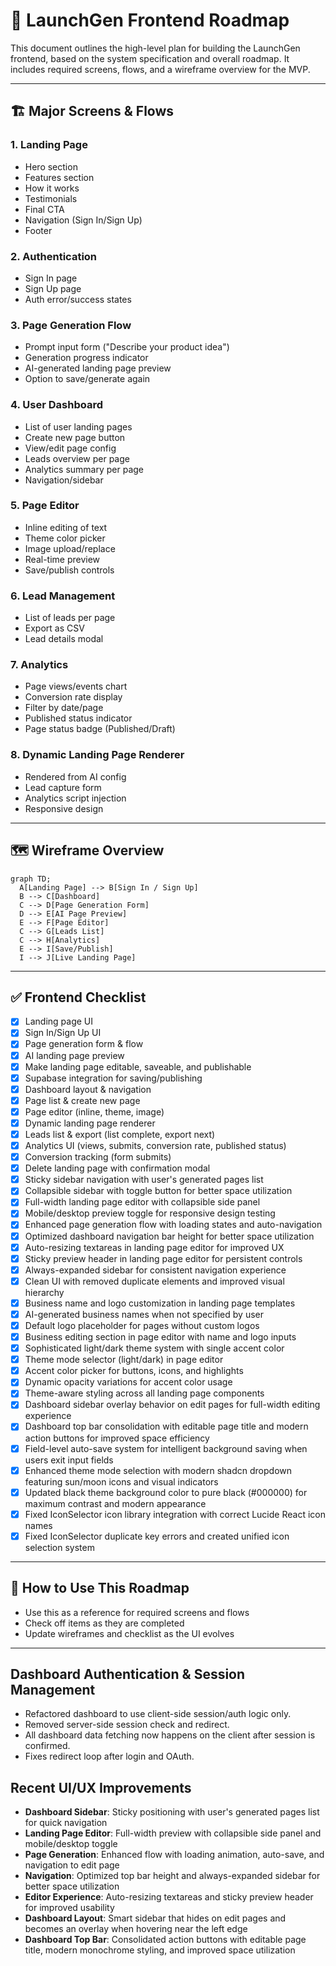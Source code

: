 # 🎨 LaunchGen Frontend Roadmap

This document outlines the high-level plan for building the LaunchGen frontend, based on the system specification and overall roadmap. It includes required screens, flows, and a wireframe overview for the MVP.

---

## 🏗️ Major Screens & Flows

### 1. Landing Page
- Hero section
- Features section
- How it works
- Testimonials
- Final CTA
- Navigation (Sign In/Sign Up)
- Footer

### 2. Authentication
- Sign In page
- Sign Up page
- Auth error/success states

### 3. Page Generation Flow
- Prompt input form ("Describe your product idea")
- Generation progress indicator
- AI-generated landing page preview
- Option to save/generate again

### 4. User Dashboard
- List of user landing pages
- Create new page button
- View/edit page config
- Leads overview per page
- Analytics summary per page
- Navigation/sidebar

### 5. Page Editor
- Inline editing of text
- Theme color picker
- Image upload/replace
- Real-time preview
- Save/publish controls

### 6. Lead Management
- List of leads per page
- Export as CSV
- Lead details modal

### 7. Analytics
- Page views/events chart
- Conversion rate display
- Filter by date/page
- Published status indicator
- Page status badge (Published/Draft)

### 8. Dynamic Landing Page Renderer
- Rendered from AI config
- Lead capture form
- Analytics script injection
- Responsive design

---

## 🗺️ Wireframe Overview

```mermaid
graph TD;
  A[Landing Page] --> B[Sign In / Sign Up]
  B --> C[Dashboard]
  C --> D[Page Generation Form]
  D --> E[AI Page Preview]
  E --> F[Page Editor]
  C --> G[Leads List]
  C --> H[Analytics]
  E --> I[Save/Publish]
  I --> J[Live Landing Page]
```

---

## ✅ Frontend Checklist

- [x] Landing page UI
- [x] Sign In/Sign Up UI
- [x] Page generation form & flow
- [x] AI landing page preview
- [x] Make landing page editable, saveable, and publishable
- [x] Supabase integration for saving/publishing
- [x] Dashboard layout & navigation
- [x] Page list & create new page
- [x] Page editor (inline, theme, image)
- [x] Dynamic landing page renderer
- [x] Leads list & export (list complete, export next)
- [x] Analytics UI (views, submits, conversion rate, published status)
- [x] Conversion tracking (form submits)
- [x] Delete landing page with confirmation modal
- [x] Sticky sidebar navigation with user's generated pages list
- [x] Collapsible sidebar with toggle button for better space utilization
- [x] Full-width landing page editor with collapsible side panel
- [x] Mobile/desktop preview toggle for responsive design testing
- [x] Enhanced page generation flow with loading states and auto-navigation
- [x] Optimized dashboard navigation bar height for better space utilization
- [x] Auto-resizing textareas in landing page editor for improved UX
- [x] Sticky preview header in landing page editor for persistent controls
- [x] Always-expanded sidebar for consistent navigation experience
- [x] Clean UI with removed duplicate elements and improved visual hierarchy
- [x] Business name and logo customization in landing page templates
- [x] AI-generated business names when not specified by user
- [x] Default logo placeholder for pages without custom logos
- [x] Business editing section in page editor with name and logo inputs
- [x] Sophisticated light/dark theme system with single accent color
- [x] Theme mode selector (light/dark) in page editor
- [x] Accent color picker for buttons, icons, and highlights
- [x] Dynamic opacity variations for accent color usage
- [x] Theme-aware styling across all landing page components
- [x] Dashboard sidebar overlay behavior on edit pages for full-width editing experience
- [x] Dashboard top bar consolidation with editable page title and modern action buttons for improved space efficiency
- [x] Field-level auto-save system for intelligent background saving when users exit input fields
- [x] Enhanced theme mode selection with modern shadcn dropdown featuring sun/moon icons and visual indicators
- [x] Updated black theme background color to pure black (#000000) for maximum contrast and modern appearance
- [x] Fixed IconSelector icon library integration with correct Lucide React icon names
- [x] Fixed IconSelector duplicate key errors and created unified icon selection system

---

## 🔄 How to Use This Roadmap
- Use this as a reference for required screens and flows
- Check off items as they are completed
- Update wireframes and checklist as the UI evolves

---

## Dashboard Authentication & Session Management
- Refactored dashboard to use client-side session/auth logic only.
- Removed server-side session check and redirect.
- All dashboard data fetching now happens on the client after session is confirmed.
- Fixes redirect loop after login and OAuth. 

## Recent UI/UX Improvements
- **Dashboard Sidebar**: Sticky positioning with user's generated pages list for quick navigation
- **Landing Page Editor**: Full-width preview with collapsible side panel and mobile/desktop toggle
- **Page Generation**: Enhanced flow with loading animation, auto-save, and navigation to edit page
- **Navigation**: Optimized top bar height and always-expanded sidebar for better space utilization
- **Editor Experience**: Auto-resizing textareas and sticky preview header for improved usability
- **Dashboard Layout**: Smart sidebar that hides on edit pages and becomes an overlay when hovering near the left edge
- **Dashboard Top Bar**: Consolidated action buttons with editable page title, modern monochrome styling, and improved space utilization 